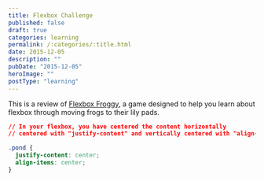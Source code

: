 ```yaml
---
title: Flexbox Challenge
published: false
draft: true
categories: learning
permalink: /:categories/:title.html
date: 2015-12-05
description: ""
pubDate: "2015-12-05"
heroImage: ""
postType: "learning"
---
```




This is a review of [Flexbox Froggy](https://flexboxfroggy.com/), a game designed to help you learn about flexbox through moving frogs to their lily pads.

```css
// In your flexbox, you have centered the content horizontally
// centered with "justify-content" and vertically centered with "align-items".

.pond {
  justify-content: center;
  align-items: center;
}
```
